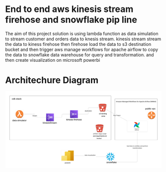
# End to end aws kinesis stream  firehose and snowflake pip line

The aim of this project solution is using lambda function as data simulation to stream customer and orders data to knesis stream. kinesis stream stream the data to kiness firehose then firehose load the data to s3 destination bucket and then trigger aws manage workflows for apache airflow to copy the data to snowflake data warehouse for query and transformation. and then create visualization on microsoft powerbi




# Architechure Diagram
![alt text](diagramphoto/architecture.png)